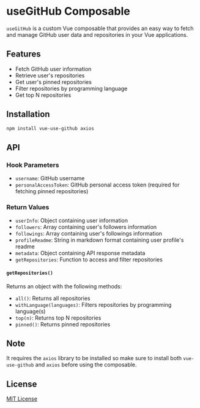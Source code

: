 # useGitHub Composable

`useGitHub` is a custom Vue composable that provides an easy way to fetch and manage GitHub user data and repositories in your Vue applications.

## Features

- Fetch GitHub user information
- Retrieve user's repositories
- Get user's pinned repositories
- Filter repositories by programming language
- Get top N repositories

## Installation

```bash
npm install vue-use-github axios
```

## API

### Hook Parameters

- `username`: GitHub username
- `personalAccessToken`: GitHub personal access token (required for fetching pinned repositories)

### Return Values

- `userInfo`: Object containing user information
- `followers`: Array containing user's followers information
- `followings`: Array containing user's followings information
- `profileReadme`: String in markdown format containing user profile's readme
- `metadata`: Object containing API response metadata
- `getRepositories`: Function to access and filter repositories

#### `getRepositories()`

Returns an object with the following methods:

- `all()`: Returns all repositories
- `withLanguage(languages)`: Filters repositories by programming language(s)
- `top(n)`: Returns top N repositories
- `pinned()`: Returns pinned repositories

## Note

It requires the `axios` library to be installed so make sure to install both `vue-use-github` and `axios` before using the composable.

## License

[MIT License](https://opensource.org/licenses/MIT)
